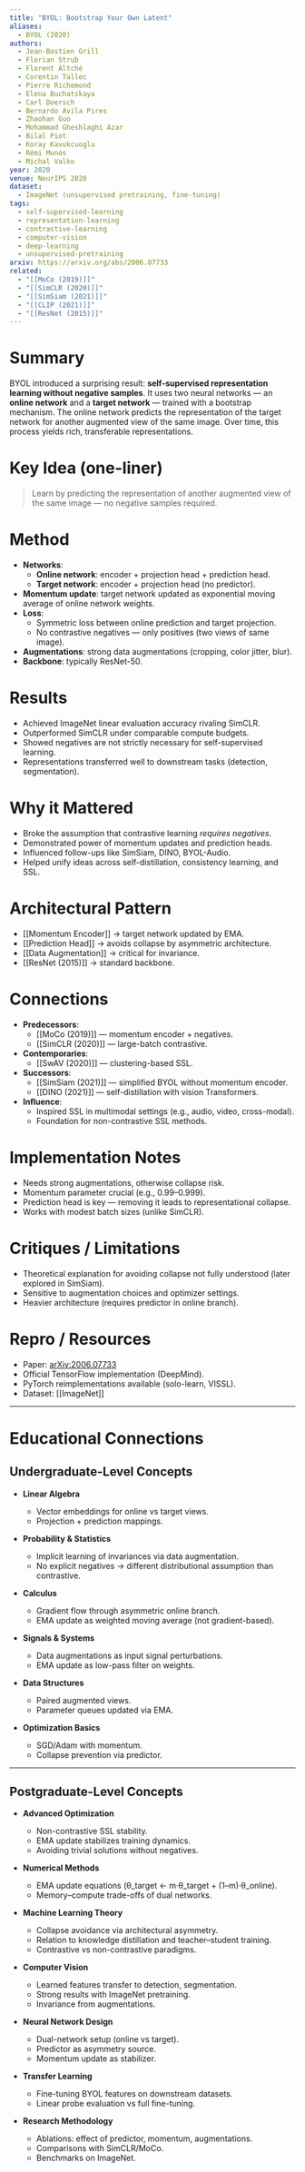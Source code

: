 ```yaml
---
title: "BYOL: Bootstrap Your Own Latent"
aliases:
  - BYOL (2020)
authors:
  - Jean-Bastien Grill
  - Florian Strub
  - Florent Altché
  - Corentin Tallec
  - Pierre Richemond
  - Elena Buchatskaya
  - Carl Doersch
  - Bernardo Avila Pires
  - Zhaohan Guo
  - Mohammad Gheshlaghi Azar
  - Bilal Piot
  - Koray Kavukcuoglu
  - Rémi Munos
  - Michal Valko
year: 2020
venue: NeurIPS 2020
dataset:
  - ImageNet (unsupervised pretraining, fine-tuning)
tags:
  - self-supervised-learning
  - representation-learning
  - contrastive-learning
  - computer-vision
  - deep-learning
  - unsupervised-pretraining
arxiv: https://arxiv.org/abs/2006.07733
related:
  - "[[MoCo (2019)]]"
  - "[[SimCLR (2020)]]"
  - "[[SimSiam (2021)]]"
  - "[[CLIP (2021)]]"
  - "[[ResNet (2015)]]"
---
```


# Summary
BYOL introduced a surprising result: **self-supervised representation learning without negative samples**. It uses two neural networks — an **online network** and a **target network** — trained with a bootstrap mechanism. The online network predicts the representation of the target network for another augmented view of the same image. Over time, this process yields rich, transferable representations.

# Key Idea (one-liner)
> Learn by predicting the representation of another augmented view of the same image — no negative samples required.

# Method
- **Networks**:
  - **Online network**: encoder + projection head + prediction head.
  - **Target network**: encoder + projection head (no predictor).
- **Momentum update**: target network updated as exponential moving average of online network weights.
- **Loss**:
  - Symmetric loss between online prediction and target projection.
  - No contrastive negatives — only positives (two views of same image).
- **Augmentations**: strong data augmentations (cropping, color jitter, blur).
- **Backbone**: typically ResNet-50.

# Results
- Achieved ImageNet linear evaluation accuracy rivaling SimCLR.
- Outperformed SimCLR under comparable compute budgets.
- Showed negatives are not strictly necessary for self-supervised learning.
- Representations transferred well to downstream tasks (detection, segmentation).

# Why it Mattered
- Broke the assumption that contrastive learning *requires negatives*.
- Demonstrated power of momentum updates and prediction heads.
- Influenced follow-ups like SimSiam, DINO, BYOL-Audio.
- Helped unify ideas across self-distillation, consistency learning, and SSL.

# Architectural Pattern
- [[Momentum Encoder]] → target network updated by EMA.
- [[Prediction Head]] → avoids collapse by asymmetric architecture.
- [[Data Augmentation]] → critical for invariance.
- [[ResNet (2015)]] → standard backbone.

# Connections
- **Predecessors**:
  - [[MoCo (2019)]] — momentum encoder + negatives.
  - [[SimCLR (2020)]] — large-batch contrastive.
- **Contemporaries**:
  - [[SwAV (2020)]] — clustering-based SSL.
- **Successors**:
  - [[SimSiam (2021)]] — simplified BYOL without momentum encoder.
  - [[DINO (2021)]] — self-distillation with vision Transformers.
- **Influence**:
  - Inspired SSL in multimodal settings (e.g., audio, video, cross-modal).
  - Foundation for non-contrastive SSL methods.

# Implementation Notes
- Needs strong augmentations, otherwise collapse risk.
- Momentum parameter crucial (e.g., 0.99–0.999).
- Prediction head is key — removing it leads to representational collapse.
- Works with modest batch sizes (unlike SimCLR).

# Critiques / Limitations
- Theoretical explanation for avoiding collapse not fully understood (later explored in SimSiam).
- Sensitive to augmentation choices and optimizer settings.
- Heavier architecture (requires predictor in online branch).

# Repro / Resources
- Paper: [arXiv:2006.07733](https://arxiv.org/abs/2006.07733)
- Official TensorFlow implementation (DeepMind).
- PyTorch reimplementations available (solo-learn, VISSL).
- Dataset: [[ImageNet]]

---

# Educational Connections

## Undergraduate-Level Concepts
- **Linear Algebra**
  - Vector embeddings for online vs target views.
  - Projection + prediction mappings.

- **Probability & Statistics**
  - Implicit learning of invariances via data augmentation.
  - No explicit negatives → different distributional assumption than contrastive.

- **Calculus**
  - Gradient flow through asymmetric online branch.
  - EMA update as weighted moving average (not gradient-based).

- **Signals & Systems**
  - Data augmentations as input signal perturbations.
  - EMA update as low-pass filter on weights.

- **Data Structures**
  - Paired augmented views.
  - Parameter queues updated via EMA.

- **Optimization Basics**
  - SGD/Adam with momentum.
  - Collapse prevention via predictor.

---

## Postgraduate-Level Concepts
- **Advanced Optimization**
  - Non-contrastive SSL stability.
  - EMA update stabilizes training dynamics.
  - Avoiding trivial solutions without negatives.

- **Numerical Methods**
  - EMA update equations (θ_target ← m·θ_target + (1–m)·θ_online).
  - Memory–compute trade-offs of dual networks.

- **Machine Learning Theory**
  - Collapse avoidance via architectural asymmetry.
  - Relation to knowledge distillation and teacher–student training.
  - Contrastive vs non-contrastive paradigms.

- **Computer Vision**
  - Learned features transfer to detection, segmentation.
  - Strong results with ImageNet pretraining.
  - Invariance from augmentations.

- **Neural Network Design**
  - Dual-network setup (online vs target).
  - Predictor as asymmetry source.
  - Momentum update as stabilizer.

- **Transfer Learning**
  - Fine-tuning BYOL features on downstream datasets.
  - Linear probe evaluation vs full fine-tuning.

- **Research Methodology**
  - Ablations: effect of predictor, momentum, augmentations.
  - Comparisons with SimCLR/MoCo.
  - Benchmarks on ImageNet.
